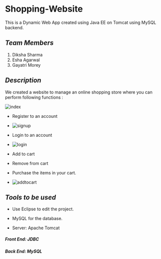 # Shopping-Website 
This is a Dynamic Web App created using Java EE on Tomcat using MySQL backend.

## *Team Members*

1. Diksha Sharma
2. Esha Agarwal
3. Gayatri Morey
 
## *Description*

We created a website to manage an online shopping store where you can perform following functions :

![index](https://user-images.githubusercontent.com/73696792/145044911-8b757159-8cf3-4f08-a023-288eff709a18.png)

- Register to an account 
- ![signup](https://user-images.githubusercontent.com/73696792/145045175-2288398b-890a-447e-a53d-5e3ea36ab48f.png)

- Login to an account
- ![login](https://user-images.githubusercontent.com/73696792/145045412-066ef104-df1f-4635-b3ea-304b900983ab.png)

- Add to cart 
- Remove from cart 
- Purchase the items in your cart.
- ![addtocart](https://user-images.githubusercontent.com/73696792/145045585-30e2e7d5-520d-48e6-83cf-0386be9a4a65.png)


## *Tools to be used*

- Use Eclipse to edit the project.

- MySQL for the database.

- Server: Apache Tomcat

##### *Front End*:  JDBC

##### *Back End*:  MySQL
